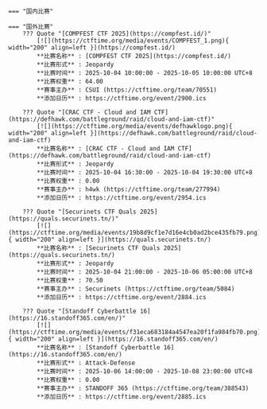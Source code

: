     === "国内比赛"
    
    === "国外比赛"
        ??? Quote "[COMPFEST CTF 2025](https://compfest.id/)"  
            [![](https://ctftime.org/media/events/COMPFEST_1.png){ width="200" align=left }](https://compfest.id/)  
            **比赛名称** : [COMPFEST CTF 2025](https://compfest.id/)  
            **比赛形式** : Jeopardy  
            **比赛时间** : 2025-10-04 10:00:00 - 2025-10-05 10:00:00 UTC+8  
            **比赛权重** : 64.00  
            **赛事主办** : CSUI (https://ctftime.org/team/70551)  
            **添加日历** : https://ctftime.org/event/2900.ics  
            
        ??? Quote "[CRAC CTF - Cloud and IAM CTF](https://defhawk.com/battleground/raid/cloud-and-iam-ctf)"  
            [![](https://ctftime.org/media/events/defhawklogo.png){ width="200" align=left }](https://defhawk.com/battleground/raid/cloud-and-iam-ctf)  
            **比赛名称** : [CRAC CTF - Cloud and IAM CTF](https://defhawk.com/battleground/raid/cloud-and-iam-ctf)  
            **比赛形式** : Jeopardy  
            **比赛时间** : 2025-10-04 16:30:00 - 2025-10-04 19:30:00 UTC+8  
            **比赛权重** : 0.00  
            **赛事主办** : h4wk (https://ctftime.org/team/277994)  
            **添加日历** : https://ctftime.org/event/2954.ics  
            
        ??? Quote "[Securinets CTF Quals 2025](https://quals.securinets.tn/)"  
            [![](https://ctftime.org/media/events/19b8d9cf1e7d16e4cb0ad2bce435fb79.png){ width="200" align=left }](https://quals.securinets.tn/)  
            **比赛名称** : [Securinets CTF Quals 2025](https://quals.securinets.tn/)  
            **比赛形式** : Jeopardy  
            **比赛时间** : 2025-10-04 21:00:00 - 2025-10-06 05:00:00 UTC+8  
            **比赛权重** : 70.50  
            **赛事主办** : Securinets (https://ctftime.org/team/5084)  
            **添加日历** : https://ctftime.org/event/2884.ics  
            
        ??? Quote "[Standoff Cyberbattle 16](https://16.standoff365.com/en/)"  
            [![](https://ctftime.org/media/events/f31eca683184a4547ea20f1fa984fb70.png){ width="200" align=left }](https://16.standoff365.com/en/)  
            **比赛名称** : [Standoff Cyberbattle 16](https://16.standoff365.com/en/)  
            **比赛形式** : Attack-Defense  
            **比赛时间** : 2025-10-06 14:00:00 - 2025-10-08 23:00:00 UTC+8  
            **比赛权重** : 0.00  
            **赛事主办** : STANDOFF 365 (https://ctftime.org/team/388543)  
            **添加日历** : https://ctftime.org/event/2885.ics  
            